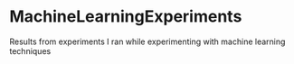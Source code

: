 # MachineLearningExperiments
Results from experiments I ran while  experimenting with machine learning techniques
